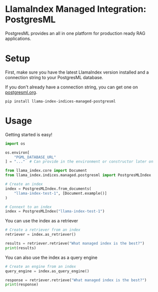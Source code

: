 # LlamaIndex Managed Integration: PostgresML

PostgresML provides an all in one platform for production ready RAG applications.

# Setup

First, make sure you have the latest LlamaIndex version installed and a connection string to your PostgresML database.

If you don't already have a connection string, you can get one on [postgresml.org](https://postgresml.org).

```
pip install llama-index-indices-managed-postgresml
```

# Usage

Getting started is easy!

```python
import os

os.environ[
    "PGML_DATABASE_URL"
] = "..."  # Can provide in the environment or constructor later on

from llama_index.core import Document
from llama_index.indices.managed.postgresml import PostgresMLIndex

# Create an index
index = PostgresMLIndex.from_documents(
    "llama-index-test-1", [Document.example()]
)

# Connext to an index
index = PostgresMLIndex("llama-index-test-1")
```

You can use the index as a retriever

```python
# Create a retriever from an index
retriever = index.as_retriever()

results = retriever.retrieve("What managed index is the best?")
print(results)
```

You can also use the index as a query engine

```python
# Create an engine from an index
query_engine = index.as_query_engine()

response = retriever.retrieve("What managed index is the best?")
print(response)
```
